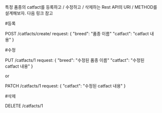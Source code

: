 <!-- TODO -->
특정 품종의 catfact를 등록하고 / 수정하고 / 삭제하는 Rest API의 URI / METHOD를 설계해보자. 다음 링크 참고

#등록

POST /catfacts/create/
request: {
    "breed": "품종 이름"
    "catfact": "catfact 내용"
}

#수정

PUT /catfacts/1
request: {
    "breed": "수정된 품종 이름"
    "catfact": "수정된 catfact 내용"
}

or

PATCH /catfacts/1
request: {
    "catfact": "수정된 catfact 내용"
}

#삭제

DELETE /catfacts/1
